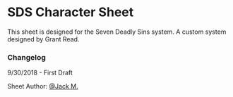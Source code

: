 # SDS Character Sheet

This sheet is designed for the Seven Deadly Sins system. A custom system designed by Grant Read.

### Changelog
9/30/2018 - First Draft


Sheet Author: [@Jack M.](https://app.roll20.net/users/329031/jack-m)
